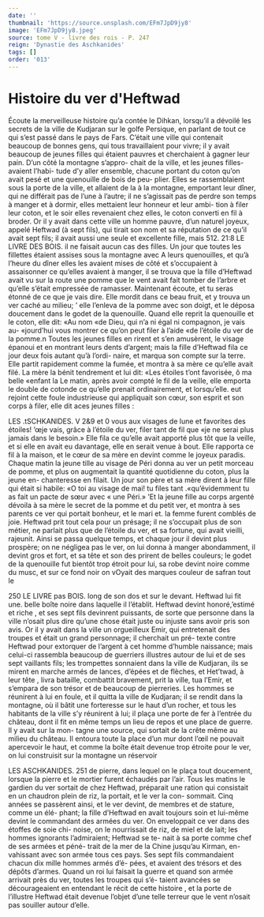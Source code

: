 ```yaml
---
date: ''
thumbnail: 'https://source.unsplash.com/EFm7JpD9jy8'
image: 'EFm7JpD9jy8.jpeg'
source: tome V - livre des rois - P. 247
reign: 'Dynastie des Aschkanides'
tags: []
order: '013'
---
```


# Histoire du ver d'Heftwad

Écoute la merveilleuse histoire qu’a contée le
Dihkan, lorsqu’il a dévoilé les secrets de la ville de
Kudjaran sur le golfe Persique, en parlant de tout ce qui s’est passé dans le pays de Fars. C’était une ville
qui contenait beaucoup de bonnes gens, qui tous travaillaient pour vivre; il y avait beaucoup de jeunes filles qui étaient pauvres et cherchaient à gagner leur pain. D’un côté la montagne s’appro-
chait de la ville, et les jeunes filles-avaient l’habi- tude d’y aller ensemble, chacune portant du coton qu’on avait pesé et une quenouille de bois de peu-
plier. Elles se rassemblaient sous la porte de la ville, et allaient de la à la montagne, emportant leur dîner, qui ne différait pas de l’une à l’autre; il ne
s’agissait pas de perdre son temps à manger et à
dormir, elles mettaient leur honneur et leur ambi- tion à filer leur coton, et le soir elles revenaient chez elles, le coton converti en fil à broder.
Or il y avait dans cette ville un homme pauvre, d’un naturel joyeux, appelé Heftwad (à sept fils), qui
tirait son nom et sa réputation de ce qu’il avait sept
fils; il avait aussi une seule et excellente fille, mais 512.
21:8 LE LIVRE DES BOIS.
il ne faisait aucun cas des filles. Un jour que toutes les fillettes étaient assises sous la montagne avec
A leurs quenouilles, et qu’à l’heure du dîner elles les
avaient mises de côté et s’occupaient à assaisonner ce qu’elles avaient à manger, il se trouva que la fille d’Heftwad avait vu sur la route une pomme que le vent avait fait tomber de l’arbre et qu’elle s’était
empressée de ramasser. Maintenant écoute, et tu seras étonné de ce que je vais dire. Elle mordit dans
ce beau fruit, et y trouva un ver caché au milieu; ’
elle l’enleva de la pomme avec son doigt, et le déposa doucement dans le godet de la quenouille. Quand elle reprit la quenouille et le coton, elle dit: «Au nom «de Dieu, qui n’a ni égal ni compagnon, je vais au- «jourd’hui vous montrer ce qu’on peut filer à l’aide
«de l’étoile du ver de la pomme.n Toutes les jeunes
filles en rirent et s’en amusèrent, le visage épanoui
et en montrant leurs dents d’argent; mais la fille d’Heftwad fila ce jour deux fois autant qu’à l’ordi-
naire, et marqua son compte sur la terre. Elle partit rapidement comme la fumée, et montra à sa mère
ce qu’elle avait filé. La mère la bénit tendrement et
lui dit: «Les étoiles t’ont favorisée, ô ma belle
«enfant la Le matin, après avoir compté le fil de la veille, elle emporta le double de cotonde ce qu’elle prenait ordinairement, et lorsqu’elle. eut rejoint cette foule industrieuse qui appliquait son cœur, son esprit et son corps à filer, elle dit aces jeunes filles :

LES .tSCHKANlDES. V 2&9 et 0 vous aux visages de lune et favorites des étoiles!
’œje vais, grâce à l’étoile du ver, filer tant de fil que
«je ne serai plus jamais dans le besoin.» Elle fila ce qu’elle avait apporté plus tôt que la veille, et si elle
en avait eu davantage, elle en serait venue à bout. Elle rapporta ce fil à la maison, et le cœur de sa mère en devint comme le joyeux paradis. Chaque matin la jeune tille au visage de Péri donna au ver un petit morceau de pomme, et plus on augmentait la quantité quotidienne du coton, plus la jeune en- chanteresse en filait.
Un jour son père et sa mère dirent à leur fille qui était si habile: «O toi au visage de mai! tu files tant
.«qu’évidemment tu as fait un pacte de sœur avec « une Péri.» ’Et la jeune fille au corps argenté dévoila
à sa mère le secret de la pomme et du petit ver, et montra à ses parents ce ver qui portait bonheur, et le mari et. la femme furent comblés de joie. Heftwad prit tout cela pour un présage; il ne s’occupait plus
de son métier, ne parlait plus que de l’étoile du ver,
et sa fortune, qui avait vieilli, rajeunit. Ainsi se passa quelque temps, et chaque jour il devint plus prospère; on ne négligea pas le ver, on lui donna à
manger abondamment, il devint gros et fort, et sa tête et son des prirent de belles couleurs; le godet de la quenouille fut bientôt trop étroit pour lui, sa robe devint noire comme du musc, et sur ce fond noir on vOyait des marques couleur de safran tout le

250 LE LIVRE pas BOIS.
long de son dos et sur le devant. Heftwad lui fit une. belle boîte noire dans laquelle il l’établit.
Heftwad devint honoré,’estimé et riche , et ses sept
fils devinrent puissants, de sorte que personne dans la ville n’osait plus dire qu’une chose était juste ou
injuste sans avoir pris son avis. Or il y avait dans la ville un orgueilleux Emir, qui entretenait des troupes et était un grand personnage; il cherchait un pré-
texte contre Heftwad pour extorquer de l’argent à cet homme d’humble naissance; mais celui-ci rassembla beaucoup de guerriers illustres autour de lui et de ses sept vaillants fils; les trompettes sonnaient dans la ville de Kudjaran, ils se mirent en marche armés
de lances, d’épées et de flèches, et Het’twad, à leur
tête , livra bataille, combattit bravement, prit la ville, tua l’Emir, et s’empara de son trésor et de beaucoup
de pierreries. Les hommes se réunirent à lui en foule, et il quitta la ville de Kudjaran; il se rendit dans la montagne, où il bâtit une forteresse sur le haut d’un rocher, et tous les habitants de la ville s’y réunirent à lui; il plaça une porte de fer à l’entrée
du château, dont il fit en même temps un lieu de repos et une place de guerre. Il y avait sur la mon- tagne une source, qui sortait de la crête même au milieu du château. Il entoura toute la place d’un
mur dont l’œil ne pouvait apercevoir le haut, et comme la boîte était devenue trop étroite pour le
ver, on lui construisit sur la montagne un réservoir

LES ASCHKANIDES. 251 de pierre, dans lequel on le plaça tout doucement,
lorsque la pierre et le mortier furent échaudés par l’air. Tous les matins le gardien du ver sortait de
chez Heftwad, préparait une ration qui consistait en un chaudron plein de riz, la portait, et le ver la con- sommait. Cinq années se passèrent ainsi, et le ver devint, de membres et de stature, comme un élé- phant; la fille d’Heftwad en avait toujours soin et lui-même devint le commandant des armées du ver.
On enveloppait ce ver dans des étoffes de soie chi- noise, on le nourrissait de riz, de miel et de lait; les hommes ignorants l’admiraient; Heftwad se te-
nait à sa porte comme chef de ses armées et péné-
trait de la mer de la Chine jusqu’au Kirman, en- vahissant avec son armée tous ces pays. Ses sept fils commandaient chacun dix mille hommes armés d’é-
pées, et avaient des trésors et des dépôts d’armes.
Quand un roi lui faisait la guerre et quand son armée arrivait près du ver, toutes les troupes qui s’é-
taient avancées se décourageaient en entendant le récit de cette histoire , et la porte de l’illustre Heftwad était devenue l’objet d’une telle terreur que le vent n’osait pas souiller autour d’elle.

